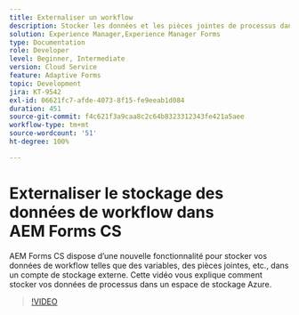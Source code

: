 ```yaml
---
title: Externaliser un workflow
description: Stocker les données et les pièces jointes de processus dans le stockage Azure
solution: Experience Manager,Experience Manager Forms
type: Documentation
role: Developer
level: Beginner, Intermediate
version: Cloud Service
feature: Adaptive Forms
topic: Development
jira: KT-9542
exl-id: 06621fc7-afde-4073-8f15-fe9eeab1d084
duration: 451
source-git-commit: f4c621f3a9caa8c2c64b8323312343fe421a5aee
workflow-type: tm+mt
source-wordcount: '51'
ht-degree: 100%

---
```


# Externaliser le stockage des données de workflow dans AEM Forms CS

AEM Forms CS dispose d’une nouvelle fonctionnalité pour stocker vos données de workflow telles que des variables, des pièces jointes, etc., dans un compte de stockage externe. Cette vidéo vous explique comment stocker vos données de processus dans un espace de stockage Azure.

>[!VIDEO](https://video.tv.adobe.com/v/339610?quality=12&learn=on)
